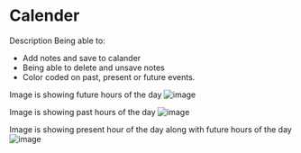 # Calender

Description 
Being able to:
- Add notes and save to calander 
- Being able to delete and unsave notes 
- Color coded on past, present or future events.

Image is showing future hours of the day 
![image](https://user-images.githubusercontent.com/107437105/181171823-85c3728c-05c4-41ba-bc14-14f509a3f7c3.png)

Image is showing past hours of the day 
![image](https://user-images.githubusercontent.com/107437105/181172016-e214fca5-2867-447c-bdbe-d399fb9cb40d.png)

Image is showing present hour of the day along with future hours of the day 
![image](https://user-images.githubusercontent.com/107437105/181172222-a23ac41b-5c55-415c-b760-2bd5d880f35f.png)
